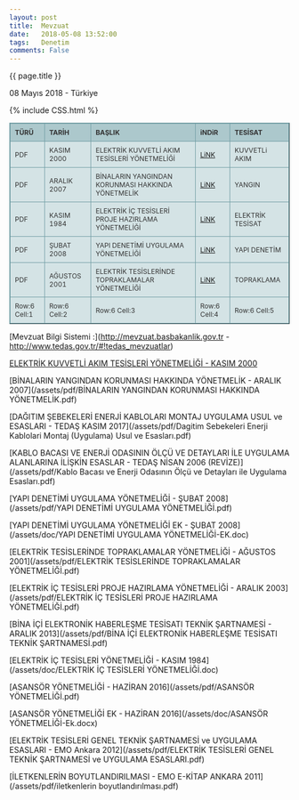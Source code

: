 ```yaml
---
layout: post
title:  Mevzuat
date:   2018-05-08 13:52:00
tags:   Denetim
comments: False
---
```


{{ page.title }}

<p class="meta">08 Mayıs 2018 - Türkiye</p>

{% include CSS.html %}
<style type="text/css">
.tftable {font-size:12px;color:#333333;width:100%;border-width: 1px;border-color: #729ea5;border-collapse: collapse;}
.tftable th {font-size:12px;background-color:#acc8cc;border-width: 1px;padding: 8px;border-style: solid;border-color: #729ea5;text-align:left;}
.tftable tr {background-color:#d4e3e5;}
.tftable td {font-size:12px;border-width: 1px;padding: 8px;border-style: solid;border-color: #729ea5;}
.tftable tr:hover {background-color:#ffffff;}
</style>

<table class="tftable" border="1">
<tr><th>TÜRÜ</th><th>TARİH</th><th>BAŞLIK</th><th>iNDiR</th><th>TESİSAT</th></tr>
<tr><td>PDF</td><td>KASIM 2000</td><td>ELEKTRİK KUVVETLİ AKIM TESİSLERİ YÖNETMELİĞİ</td><td><a href="https://vdemir.github.io/assets/Mevzuat/ELEKTRiK_KUVVETLi_AKIM_TESiSLERi_YONETMELiGi.pdf">LiNK</a>
</td><td>KUVVETLi AKIM</td></tr>
<tr><td>PDF</td><td>ARALIK 2007</td><td>BİNALARIN YANGINDAN KORUNMASI HAKKINDA YÖNETMELİK</td><td><a href="https://vdemir.github.io/assets/Mevzuat/BiNALARIN_YANGINDAN_KORUNMASI_HAKKINDA_YONETMELiK.pdf">LiNK</a></td><td>YANGIN</td></tr>
<tr><td>PDF</td><td>KASIM 1984</td><td>ELEKTRİK İÇ TESİSLERİ PROJE HAZIRLAMA YÖNETMELİĞİ</td><td><a href="https://vdemir.github.io/assets/Mevzuat/ELEKTRiK_iC_TESiSLERi_YONETMELiGi.pdf">LiNK</a></td><td>ELEKTRİK TESİSAT</td></tr>
<tr><td>PDF</td><td>ŞUBAT 2008</td><td>YAPI DENETİMİ UYGULAMA YÖNETMELİĞİ</td><td><a href="https://vdemir.github.io/assets/Mevzuat/YAPI_DENETiMi_UYGULAMA_YONETMELiGi.pdf">LiNK</a></td><td>YAPI DENETİM</td></tr>
<tr><td>PDF</td><td>AĞUSTOS 2001</td><td>ELEKTRİK TESİSLERİNDE TOPRAKLAMALAR YÖNETMELİĞİ</td><td><a href="https://vdemir.github.io/assets/Mevzuat/ELEKTRiK_TESiSLERiNDE_TOPRAKLAMALAR_YONETMELiGi.pdf">LiNK</a></td><td>TOPRAKLAMA</td></tr>
<tr><td>Row:6 Cell:1</td><td>Row:6 Cell:2</td><td>Row:6 Cell:3</td><td>Row:6 Cell:4</td><td>Row:6 Cell:5</td></tr>
</table>


[Mevzuat Bilgi Sistemi :](http://mevzuat.basbakanlik.gov.tr - http://www.tedas.gov.tr/#!tedas_mevzuatlar)


[ELEKTRİK KUVVETLİ AKIM TESİSLERİ YÖNETMELİĞİ - KASIM 2000](/assets/Mevzuat/ELEKTRİK_KUVVETLİ_AKIM_TESİSLERİ_YÖNETMELİĞİ.pdf)

[BİNALARIN YANGINDAN KORUNMASI HAKKINDA YÖNETMELİK - ARALIK 2007](/assets/pdf/BİNALARIN YANGINDAN KORUNMASI HAKKINDA YÖNETMELİK.pdf)

[DAĞITIM ŞEBEKELERİ ENERJİ KABLOLARI MONTAJ UYGULAMA USUL ve ESASLARI - TEDAŞ KASIM 2017](/assets/pdf/Dagitim Sebekeleri Enerji Kablolari Montaj (Uygulama) Usul ve Esasları.pdf)

[KABLO BACASI VE ENERJİ ODASININ ÖLÇÜ VE DETAYLARI İLE UYGULAMA ALANLARINA İLİŞKİN ESASLAR - TEDAŞ NİSAN 2006 (REVİZE)](/assets/pdf/Kablo Bacası ve Enerji Odasının Ölçü ve Detayları ile Uygulama Esasları.pdf)

[YAPI DENETİMİ UYGULAMA YÖNETMELİĞİ - ŞUBAT 2008](/assets/pdf/YAPI DENETİMİ UYGULAMA YÖNETMELİĞİ.pdf)

[YAPI DENETİMİ UYGULAMA YÖNETMELİĞİ EK - ŞUBAT 2008](/assets/doc/YAPI DENETİMİ UYGULAMA YÖNETMELİĞİ-EK.doc)

[ELEKTRİK TESİSLERİNDE TOPRAKLAMALAR YÖNETMELİĞİ - AĞUSTOS 2001](/assets/pdf/ELEKTRİK TESİSLERİNDE TOPRAKLAMALAR YÖNETMELİĞİ.pdf)

[ELEKTRİK İÇ TESİSLERİ PROJE HAZIRLAMA YÖNETMELİĞİ - ARALIK 2003](/assets/pdf/ELEKTRİK İÇ TESİSLERİ PROJE HAZIRLAMA YÖNETMELİĞİ.pdf)

[BİNA İÇİ ELEKTRONİK HABERLEŞME TESİSATI TEKNİK ŞARTNAMESİ - ARALIK 2013](/assets/pdf/BİNA İÇİ ELEKTRONİK HABERLEŞME TESİSATI TEKNİK ŞARTNAMESİ.pdf)

[ELEKTRİK İÇ TESİSLERİ YÖNETMELİĞİ - KASIM 1984](/assets/doc/ELEKTRİK İÇ TESİSLERİ YÖNETMELİĞİ.doc)

[ASANSÖR YÖNETMELİĞİ - HAZİRAN 2016](/assets/pdf/ASANSÖR YÖNETMELİĞİ.pdf)

[ASANSÖR YÖNETMELİĞİ EK - HAZİRAN 2016](/assets/doc/ASANSÖR YÖNETMELİĞİ-Ek.docx)

[ELEKTRİK TESİSLERİ GENEL TEKNİK ŞARTNAMESİ ve UYGULAMA ESASLARI - EMO Ankara 2012](/assets/pdf/ELEKTRİK TESİSLERİ GENEL TEKNİK ŞARTNAMESİ ve UYGULAMA ESASLARI.pdf)

[İLETKENLERİN BOYUTLANDIRILMASI - EMO E-KİTAP ANKARA 2011](/assets/pdf/iletkenlerin boyutlandırılması.pdf)
